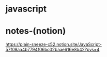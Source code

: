 # javascript
#  notes-(notion)
https://plain-sneeze-c52.notion.site/JavaScript-57f08aa4b7794f06bc02baae616e8b42?pvs=4

